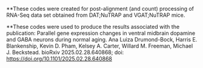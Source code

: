 **These codes were created for post-alignment (and count) processing of RNA-Seq data set obtained from DAT;NuTRAP and VGAT;NuTRAP mice.

**These codes were used to produce the results associated with the publication:  Parallel gene expression changes in ventral midbrain dopamine and GABA neurons during normal aging. Ana Luiza Drumond-Bock, Harris E. Blankenship, Kevin D. Pham, Kelsey A. Carter, Willard M. Freeman, Michael J. Beckstead. bioRxiv 2025.02.28.640868; doi: https://doi.org/10.1101/2025.02.28.640868
